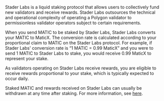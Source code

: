 Stader Labs is a liquid staking protocol that allows users to collectively fund new validators and receive rewards. Stader Labs outsources the technical and operational complexity of operating a Polygon validator to permissionless validator operators subject to certain requirements.


When you send MATIC to be staked by Stader Labs, Stader Labs converts your MATIC to MaticX. The conversion rate is calculated according to your proportional claim to MATIC on the Stader Labs protocol. For example, if Stader Labs' conversion rate is “1 MATIC = 0.99 MaticX” and you were to send 1 MATIC to Stader Labs to stake, you would receive 0.99 MaticX to represent your stake.


As validators operating on Stader Labs receive rewards, you are eligible to receive rewards proportional to your stake, which is typically expected to occur daily.


Staked MATIC and rewards received on Stader Labs can usually be withdrawn at any time after staking. For more information, see [here](https://support.metamask.io/hc/en-us/articles/11834605248923).

